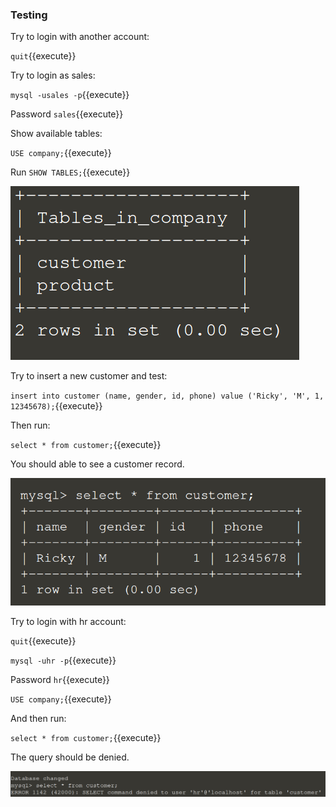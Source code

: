 ### Testing

Try to login with another account:

`quit`{{execute}}

Try to login as sales:

`mysql -usales -p`{{execute}}

Password `sales`{{execute}}

Show available tables:

`USE company;`{{execute}}

Run `SHOW TABLES;`{{execute}}

![image](./assets/avai_tab.png)

Try to insert a new customer and test:

`insert into customer (name, gender, id, phone) value ('Ricky', 'M', 1, 12345678);`{{execute}}

Then run:

`select * from customer;`{{execute}}

You should able to see a customer record.

![image](./assets/cus.png)

Try to login with hr account:

`quit`{{execute}}

`mysql -uhr -p`{{execute}}

Password `hr`{{execute}}

`USE company;`{{execute}}

And then run:

`select * from customer;`{{execute}}

The query should be denied.

![image](./assets/deny.png)
